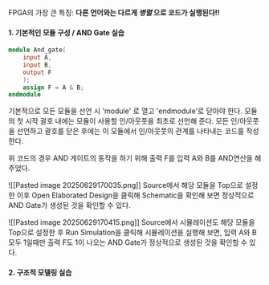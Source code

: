 
FPGA의 가장 큰 특징: **다른 언어와는 다르게 _병렬_ 으로 코드가 실행된다!!**

#### 1. 기본적인 모듈 구성 / AND Gate 실습
```verilog title:"And gate"
module And_gate(
    input A,
    input B,
    output F
    );   
    assign F = A & B; 
endmodule
```
기본적으로 모든 모듈을 선언 시 'module' 로 열고 'endmodule'로 닫아야 한다.
모듈의 첫 시작 괄호 내에는 모듈이 사용할 인/아웃풋을 최초로 선언해 준다.
모든 인/아웃풋을 선언하고 괄호를 닫은 후에는 이 모듈에서 인/아웃풋의 관계를 나타내는 코드를 작성한다.

위 코드의 경우 AND 게이트의 동작을 하기 위해 출력 F를 입력 A와 B를 AND연산을 해 주었다.

![[Pasted image 20250629170035.png]]
Source에서 해당 모듈을 Top으로 설정한 이후 Open Elaborated Design을 클릭해 Schematic을 확인해 보면 정상적으로 AND Gate가 생성된 것을 확인할 수 있다.

![[Pasted image 20250629170415.png]]
Source에서 시뮬레이션도 해당 모듈을 Top으로 설정한 후 Run Simulation을 클릭해 시뮬레이션을 실행해 보면, 입력 A와 B 모두 1일때만 출력 F도 1이 나오는 AND Gate가 정상적으로 생성된 것을 확인할 수 있다.


#### 2. 구조적 모델링 실습
```verilog

```